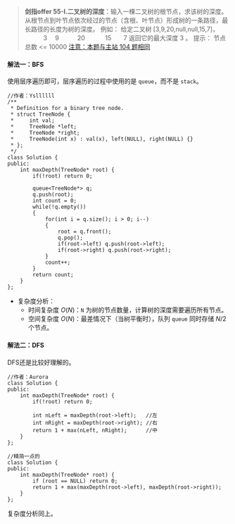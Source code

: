 #

>**剑指offer 55-I.二叉树的深度**：输入一棵二叉树的根节点，求该树的深度。从根节点到叶节点依次经过的节点（含根、叶节点）形成树的一条路径，最长路径的长度为树的深度。
例如：
给定二叉树 [3,9,20,null,null,15,7]，
　　　3
　9　　　20
　　　15　　7
返回它的最大深度 3 。
提示：
节点总数 <= 10000
[注意：本题与主站 104 题相同](https://leetcode-cn.com/problems/maximum-depth-of-binary-tree/)

#### 解法一：BFS

使用层序遍历即可，层序遍历的过程中使用的是 `queue`，而不是 `stack`。

```c++{.line-numbers}
//作者：Ysllllll
/**
 * Definition for a binary tree node.
 * struct TreeNode {
 *     int val;
 *     TreeNode *left;
 *     TreeNode *right;
 *     TreeNode(int x) : val(x), left(NULL), right(NULL) {}
 * };
 */
class Solution {
public:
    int maxDepth(TreeNode* root) {
        if(!root) return 0;

        queue<TreeNode*> q;
        q.push(root);
        int count = 0;
        while(!q.empty())
        {
            for(int i = q.size(); i > 0; i--)
            {
                root = q.front();
                q.pop();
                if(root->left) q.push(root->left);
                if(root->right) q.push(root->right);
            }
            count++;
        }
        return count;
    }
};
```

- 复杂度分析：
  - 时间复杂度 $O(N)$：`N` 为树的节点数量，计算树的深度需要遍历所有节点。
  - 空间复杂度 $O(N)$：最差情况下（当树平衡时），队列 `queue` 同时存储 $N/2$ 个节点。

#### 解法二：DFS

DFS还是比较好理解的。

```C++{.line-numbers}
//作者：Aurora
class Solution {
public:
    int maxDepth(TreeNode* root) {
        if(!root) return 0;

        int nLeft = maxDepth(root->left);   //左
        int nRight = maxDepth(root->right); //右
        return 1 + max(nLeft, nRight);      //中
    }
};

//精简一点的
class Solution {
public:
    int maxDepth(TreeNode* root) {
        if (root == NULL) return 0;
        return 1 + max(maxDepth(root->left), maxDepth(root->right));
    }
};
```

复杂度分析同上。
